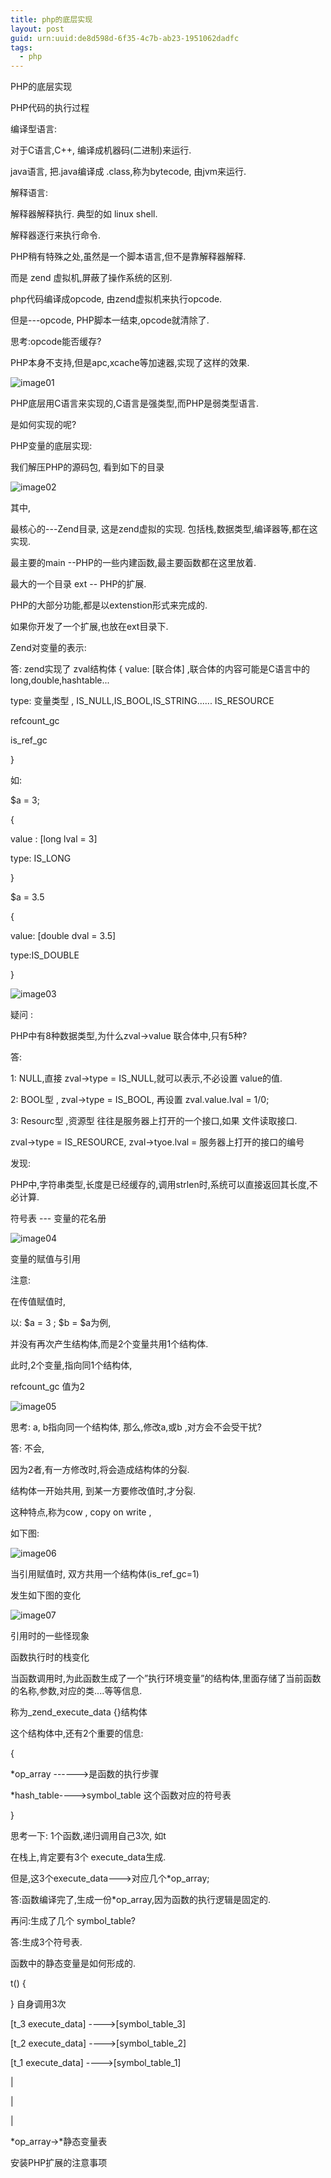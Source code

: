 ```yaml
---
title: php的底层实现
layout: post
guid: urn:uuid:de8d598d-6f35-4c7b-ab23-1951062dadfc
tags:
  - php
---
```


PHP的底层实现

PHP代码的执行过程

编译型语言:

对于C语言,C++, 编译成机器码(二进制)来运行.

java语言, 把.java编译成 .class,称为bytecode, 由jvm来运行.

解释语言:

解释器解释执行. 典型的如 linux shell.

解释器逐行来执行命令.

PHP稍有特殊之处,虽然是一个脚本语言,但不是靠解释器解释.

而是 zend 虚拟机,屏蔽了操作系统的区别.

php代码编译成opcode, 由zend虚拟机来执行opcode.

但是---opcode, PHP脚本一结束,opcode就清除了.

思考:opcode能否缓存? 

PHP本身不支持,但是apc,xcache等加速器,实现了这样的效果.

![image01](/media/files/2014/03/02/1.png)<br/>

PHP底层用C语言来实现的,C语言是强类型,而PHP是弱类型语言.

是如何实现的呢?

PHP变量的底层实现:

我们解压PHP的源码包, 看到如下的目录
 
![image02](/media/files/2014/03/02/2.png)<br/>

其中,

最核心的---Zend目录, 这是zend虚拟的实现. 包括栈,数据类型,编译器等,都在这实现.

最主要的main --PHP的一些内建函数,最主要函数都在这里放着.

最大的一个目录 ext -- PHP的扩展.

PHP的大部分功能,都是以extenstion形式来完成的.

如果你开发了一个扩展,也放在ext目录下.

Zend对变量的表示:

答: zend实现了 zval结构体
{
value: [联合体] ,联合体的内容可能是C语言中的long,double,hashtable...

type: 变量类型 , IS_NULL,IS_BOOL,IS_STRING...... IS_RESOURCE

refcount_gc

is_ref_gc 

}

如:

$a = 3;

{

value : [long lval = 3]

type: IS_LONG

}

$a = 3.5

{

value: [double dval = 3.5]

type:IS_DOUBLE
 
}

![image03](/media/files/2014/03/02/3.png)<br/>

疑问 :

PHP中有8种数据类型,为什么zval->value 联合体中,只有5种?

答:

1: NULL,直接 zval->type = IS_NULL,就可以表示,不必设置  value的值.

2: BOOL型 , zval->type = IS_BOOL, 再设置 zval.value.lval = 1/0;

3: Resourc型 ,资源型 往往是服务器上打开的一个接口,如果 文件读取接口.

zval->type = IS_RESOURCE, zval->tyoe.lval = 服务器上打开的接口的编号

发现:

PHP中,字符串类型,长度是已经缓存的,调用strlen时,系统可以直接返回其长度,不必计算.
 
符号表 --- 变量的花名册

![image04](/media/files/2014/03/02/4.png)<br/>
  
变量的赋值与引用

注意:

在传值赋值时, 

以: $a = 3 ; $b = $a为例,

并没有再次产生结构体,而是2个变量共用1个结构体.

此时,2个变量,指向同1个结构体,

refcount_gc 值为2

![image05](/media/files/2014/03/02/5.png)<br/>

思考: a, b指向同一个结构体, 那么,修改a,或b ,对方会不会受干扰?

答: 不会,

因为2者,有一方修改时,将会造成结构体的分裂.

结构体一开始共用, 到某一方要修改值时,才分裂. 

这种特点,称为cow , copy on write ,

如下图:

![image06](/media/files/2014/03/02/6.png)<br/>
 
当引用赋值时, 双方共用一个结构体(is_ref_gc=1)

发生如下图的变化

![image07](/media/files/2014/03/02/7.png)<br/>
 
引用时的一些怪现象 

函数执行时的栈变化

当函数调用时,为此函数生成了一个”执行环境变量”的结构体,里面存储了当前函数的名称,参数,对应的类....等等信息.

称为_zend_execute_data {}结构体

这个结构体中,还有2个重要的信息:

{

*op_array ------>是函数的执行步骤

*hash_table---->symbol_table 这个函数对应的符号表

}

思考一下: 1个函数,递归调用自己3次, 如t

在栈上,肯定要有3个 execute_data生成.

但是,这3个execute_data--->对应几个*op_array;

答:函数编译完了,生成一份*op_array,因为函数的执行逻辑是固定的.

再问:生成了几个 symbol_table?

答:生成3个符号表.

函数中的静态变量是如何形成的.

t() {

} 自身调用3次


[t_3 execute_data] ---->[symbol_table_3]

[t_2 execute_data] ---->[symbol_table_2]

[t_1 execute_data] ---->[symbol_table_1]

|

|

|

*op_array->*静态变量表 

安装PHP扩展的注意事项

